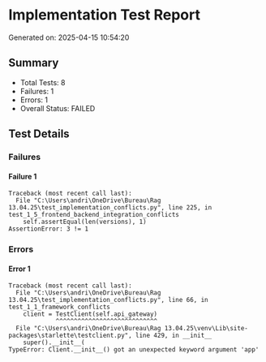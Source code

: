# Implementation Test Report
Generated on: 2025-04-15 10:54:20

## Summary
- Total Tests: 8
- Failures: 1
- Errors: 1
- Overall Status: FAILED

## Test Details

### Failures

#### Failure 1
```
Traceback (most recent call last):
  File "C:\Users\andri\OneDrive\Bureau\Rag 13.04.25\test_implementation_conflicts.py", line 225, in test_1_5_frontend_backend_integration_conflicts
    self.assertEqual(len(versions), 1)
AssertionError: 3 != 1

```

### Errors

#### Error 1
```
Traceback (most recent call last):
  File "C:\Users\andri\OneDrive\Bureau\Rag 13.04.25\test_implementation_conflicts.py", line 66, in test_1_1_framework_conflicts
    client = TestClient(self.api_gateway)
             ^^^^^^^^^^^^^^^^^^^^^^^^^^^^
  File "C:\Users\andri\OneDrive\Bureau\Rag 13.04.25\venv\Lib\site-packages\starlette\testclient.py", line 429, in __init__
    super().__init__(
TypeError: Client.__init__() got an unexpected keyword argument 'app'

```
